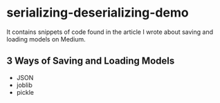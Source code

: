 # serializing-deserializing-demo
It contains snippets of code found in the article I wrote about saving and loading models on Medium.
## 3 Ways of Saving and Loading Models
- JSON
- joblib
- pickle
